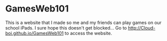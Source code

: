 # GamesWeb101
This is a website that I made so me and my friends can play games on our school iPads. I sure hope this doesn't get blocked...
Go to http://Cloud-boi.github.io/GamesWeb101 to access the website.

